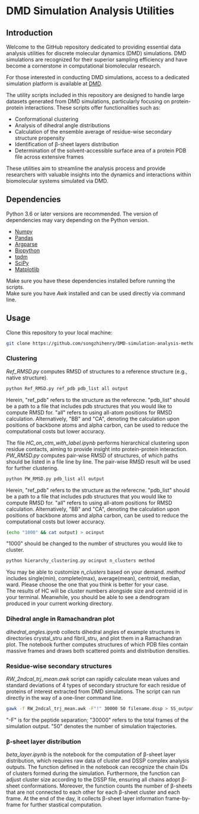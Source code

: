 # DMD Simulation Analysis Utilities

## **Introduction**
Welcome to the GitHub repository dedicated to providing essential data analysis utilities for discrete molecular dynamics (DMD) simulations. DMD simulations are recognized for their superior sampling efficiency and have become a cornerstone in computational biomolecular research.

For those interested in conducting DMD simulations, access to a dedicated simulation platform is available at [DMD](http://www.moleculesinaction.com).

The utility scripts included in this repository are designed to handle large datasets generated from DMD simulations, particularly focusing on protein-protein interactions. These scripts offer functionalities such as:

- Conformational clustering
- Analysis of dihedral angle distributions
- Calculation of the ensemble average of residue-wise secondary structure propensity
- Identification of β-sheet layers distribution
- Determination of the solvent-accessible surface area of a protein PDB file across extensive frames

These utilities aim to streamline the analysis process and provide researchers with valuable insights into the dynamics and interactions within biomolecular systems simulated via DMD.

## **Dependencies**
Python 3.6 or later versions are recommended. The version of dependencies may vary depending on the Python version.
- [Numpy](https://pypi.org/project/numpy/)
- [Pandas](https://pypi.org/project/pandas/)
- [Argparse](https://pypi.org/project/argparse/)
- [Biopython](https://pypi.org/project/biopython/)
- [tqdm](https://pypi.org/project/tqdm/)
- [SciPy](https://pypi.org/project/scipy/)
- [Matplotlib](https://pypi.org/project/matplotlib/)

Make sure you have these dependencies installed before running the scripts.  
Make sure you have *Awk* installed and can be used directly via command line.
## **Usage**
Clone this repository to your local machine:
```bash
git clone https://github.com/songzhihenry/DMD-simulation-analysis-method
```
### **Clustering**
*Ref_RMSD.py* computes RMSD of structures to a reference structure (e.g., native structure).
```bash
python Ref_RMSD.py ref_pdb pdb_list all output
```
Herein, "ref_pdb" refers to the structure as the referecne. "pdb_list" should be a path to a file that includes pdb structures that you would like to compute RMSD for. "all" refers to using all-atom positions for RMSD calculation. Alternatively, "BB" and "CA", denoting the calculation upon positions of backbone atoms and alpha carbon, can be used to reduce the computational costs but lower accuracy.  

The file *HC_on_ctm_with_label.ipynb* performs hierarchical clustering upon residue contacts, aiming to provide insight into protein-protein interaction.  
*PW_RMSD.py* computes pair-wise RMSD of structures, of which paths should be listed in a file line by line. The pair-wise RMSD result will be used for further clustering.  
```bash
python PW_RMSD.py pdb_list all output
```
Herein, "ref_pdb" refers to the structure as the referecne. "pdb_list" should be a path to a file that includes pdb structures that you would like to compute RMSD for. "all" refers to using all-atom positions for RMSD calculation. Alternatively, "BB" and "CA", denoting the calculation upon positions of backbone atoms and alpha carbon, can be used to reduce the computational costs but lower accuracy.
```bash
(echo "1000" && cat output) > ocinput
```
"1000" should be changed to the number of structures you would like to cluster. 
```bash
python hierarchy_clustering.py ocinput n_clusters method
```
You may be able to customize *n_clusters* based on your demand. *method* includes single(min), complete(max), average(mean), centroid, median, ward. Please choose the one that you think is better for your case.  
The results of HC will be cluster numbers alongside size and centroid id in your terminal. Meanwhile, you should be able to see a dendrogram produced in your current working directory.
### **Dihedral angle in Ramachandran plot**
*dihedral_angles.ipynb* collects dihedral angles of example structures in directories crystal_stru and fibril_stru, and plot them in a Ramachandran plot. The notebook further computes structures of which PDB files contain massive frames and draws both scattered points and distribution densities.
### **Residue-wise secondary structures**
*RW_2ndcal_trj_mean.awk* script can rapidly calculate mean values and standard deviations of 4 types of secondary structure for each residue of proteins of interest extracted from DMD simulations. The script can run directly in the way of a one-liner command line.
```bash
gawk -f RW_2ndcal_trj_mean.awk -F"!" 30000 50 filename.dssp > SS_output.txt
```
"-F" is for the peptide separation; "30000" refers to the total frames of the simulation output. "50" denotes the number of simulation trajectories.
### **β-sheet layer distribution**
*beta_layer.ipynb* is the notebook for the computation of β-sheet layer distribution, which requires raw data of cluster and DSSP complex analysis outputs. The function defined in the notebook can recognize the chain IDs of clusters formed during the simulation. Furthermore, the function can adjust cluster size according to the DSSP file, ensuring all chains adopt β-sheet conformations. Moreover, the function counts the number of β-sheets that are not connected to each other for each  β-sheet cluster and each frame. At the end of the day, it collects β-sheet layer information frame-by-frame for further stastical computation.
